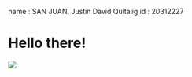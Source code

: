 name : SAN JUAN, Justin David Quitalig
id : 20312227

# Hello there!
![](C:/Users/jdqsj/Desktop/Workspace/COMP3111/Capture.PNG)